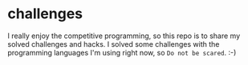 # challenges
I really enjoy the competitive programming, so this repo is to share my solved challenges and hacks.
I solved some challenges with the programming languages I'm using right now, so `Do not be scared`. :-)
